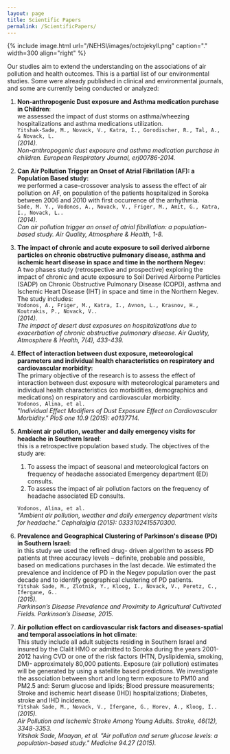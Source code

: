 ```yaml
---
layout: page
title: Scientific Papers
permalink: /ScientificPapers/
---
```


{% include image.html url="/NEHSI/images/octojekyll.png" caption="." width=300 align="right" %}

Our studies aim to extend the understanding on the associations of air pollution and health outcomes. This is a partial list of our environmental studies. Some were already published in clinical and environmental journals, and some are currently being conducted or analyzed:  

1. **Non-anthropogenic Dust exposure and Asthma medication purchase in Children**:  
we assessed the impact of dust storms on asthma/wheezing hospitalizations and asthma medications utilization.  
`Yitshak-Sade, M., Novack, V., Katra, I., Gorodischer, R., Tal, A., & Novack, L.`  
_(2014)._  
_Non-anthropogenic dust exposure and asthma medication purchase in children. European Respiratory Journal, erj00786-2014._  

2. **Can Air Pollution Trigger an Onset of Atrial Fibrillation (AF): a Population Based study:**  
we performed a case-crossover analysis to assess the effect of air pollution on AF, on population of the patients hospitalized in	Soroka between 2006 and 2010 with first occurrence of the arrhythmia.  
`Sade, M. Y., Vodonos, A., Novack, V., Friger, M., Amit, G., Katra, I., Novack, L..`  
_(2014).  
Can air pollution trigger an onset of atrial fibrillation: a population-based study. Air Quality, Atmosphere & Health, 1-8._  

3. **The impact of chronic and acute exposure to soil derived airborne	particles on chronic obstructive pulmonary disease, asthma and ischemic heart disease in space and time in the northern Negev:**  
A two phases study (retrospective and prospective) exploring the impact of chronic and acute exposure to Soil Derived Airborne Particles (SADP)  on Chronic Obstructive Pulmonary Disease (COPD), asthma and Ischemic Heart Disease (IHT) in space and time in the Northern Negev. The study includes:  
`Vodonos, A., Friger, M., Katra, I., Avnon, L., Krasnov, H., Koutrakis, P., Novack, V..`  
_(2014).  
The impact of desert dust exposures on hospitalizations due to exacerbation of chronic obstructive pulmonary disease. Air
Quality, Atmosphere & Health, 7(4), 433-439._  

4. **Effect of interaction between dust exposure, meteorological parameters and	individual health characteristics on respiratory and cardiovascular morbidity:**  
The primary objective of the research is to assess the effect of interaction between dust exposure with meteorological parameters and individual health characteristics (co morbidities, demographics and medications) on respiratory and cardiovascular morbidity.  
`Vodonos, Alina, et al.`  
_"Individual Effect Modifiers of Dust Exposure Effect on Cardiovascular Morbidity." PloS one 10.9 (2015): e0137714._  

5. **Ambient air pollution, weather and daily emergency visits for headache in Southern Israel**:  
this is a retrospective population based study. The objectives of the study are:
	  1. To assess the impact of seasonal and meteorological factors on frequency of headache associated Emergency	department (ED) consults.
	  2. To assess the impact of air pollution factors on the frequency of headache associated ED consults.  

	`Vodonos, Alina, et al.`  
	_"Ambient air pollution, weather and daily emergency department visits for headache." Cephalalgia (2015): 0333102415570300._  

6. **Prevalence	and Geographical Clustering of Parkinson's disease (PD) in Southern Israel:**  
in this study we used the refined drug- driven algorithm to assess PD patients at three accuracy levels – definite, probable and possible, based on medications purchases in the last decade. We estimated the prevalence and incidence of PD in the Negev population over the past decade and to identify geographical clustering of PD patients.  
`Yitshak Sade, M., Zlotnik, Y., Kloog, I., Novack, V., Peretz, C., Ifergane, G..`  
_(2015).  
Parkinson’s Disease Prevalence and Proximity to Agricultural Cultivated Fields. Parkinson’s Disease, 2015._  

7. **Air pollution effect on cardiovascular risk factors and diseases-spatial and temporal associations in hot climate**:  
This study include all adult subjects residing in Southern Israel and insured by the Clalit HMO  or admitted to Soroka  during the years 2001-2012 having CVD or one of the risk factors (HTN, Dyslipidemia, smoking, DM)- approximately 80,000 patients. Exposure (air pollution) estimates will be generated by using a satellite based predictions. We investigate the association between short and	long term exposure to PM10 and PM2.5 and: Serum glucose and lipids; Blood pressure measurements; Stroke and ischemic heart disease (IHD) hospitalizations; Diabetes, stroke and IHD incidence.  
`Yitshak Sade, M., Novack, V., Ifergane, G., Horev, A., Kloog, I..`  
_(2015).  
Air Pollution and Ischemic Stroke Among Young Adults. Stroke, 46(12), 3348-3353.  
Yitshak Sade, Maayan, et al. "Air pollution and serum glucose levels: a population-based study." Medicine 94.27 (2015)._
